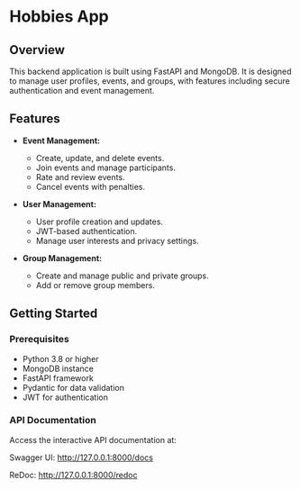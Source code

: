 # Hobbies App

## Overview

This backend application is built using FastAPI and MongoDB. It is designed to manage user profiles, events, and groups, with features including secure authentication and event management.

## Features

- **Event Management:**
  - Create, update, and delete events.
  - Join events and manage participants.
  - Rate and review events.
  - Cancel events with penalties.

- **User Management:**
  - User profile creation and updates.
  - JWT-based authentication.
  - Manage user interests and privacy settings.

- **Group Management:**
  - Create and manage public and private groups.
  - Add or remove group members.

## Getting Started

### Prerequisites

- Python 3.8 or higher
- MongoDB instance
- FastAPI framework
- Pydantic for data validation
- JWT for authentication

### API Documentation
Access the interactive API documentation at:

Swagger UI: http://127.0.0.1:8000/docs

ReDoc: http://127.0.0.1:8000/redoc

